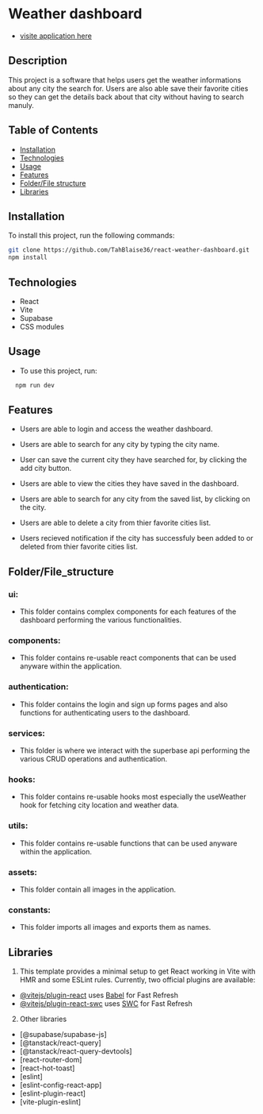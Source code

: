# Weather dashboard

- [visite application here](https://react-weather-dashboard-kappa.vercel.app)

## Description

This project is a software that helps users get the weather informations about any city the search for. Users are also able save their favorite cities so they can get the details back about that city without having to search manuly.

## Table of Contents

- [Installation](#installation)
- [Technologies](#technologies)
- [Usage](#usage)
- [Features](#features)
- [Folder/File structure](#Folder/File_structure)
- [Libraries](#libraries)

## Installation

To install this project, run the following commands:

```bash
git clone https://github.com/TahBlaise36/react-weather-dashboard.git
npm install
```

## Technologies

- React
- Vite
- Supabase
- CSS modules

## Usage

- To use this project, run:

```bash
  npm run dev
```

## Features

- Users are able to login and access the weather dashboard.

- Users are able to search for any city by typing the city name.

- User can save the current city they have searched for, by clicking the add city button.

- Users are able to view the cities they have saved in the dashboard.

- Users are able to search for any city from the saved list, by clicking on the city.

- Users are able to delete a city from thier favorite cities list.

- Users recieved notification if the city has successfuly been added to or deleted from thier favorite cities list.

## Folder/File_structure

### ui:

- This folder contains complex components for each features of the dashboard performing the various functionalities.

### components:

- This folder contains re-usable react components that can be used anyware within the application.

### authentication:

- This folder contains the login and sign up forms pages and also functions for authenticating users to the dashboard.

### services:

- This folder is where we interact with the superbase api performing the various CRUD operations and authentication.

### hooks:

- This folder contains re-usable hooks most especially the useWeather hook for fetching city location and weather data.

### utils:

- This folder contains re-usable functions that can be used anyware within the application.

### assets:

- This folder contain all images in the application.

### constants:

- This folder imports all images and exports them as names.

## Libraries

1. This template provides a minimal setup to get React working in Vite with HMR and some ESLint rules.
   Currently, two official plugins are available:

- [@vitejs/plugin-react](https://github.com/vitejs/vite-plugin-react/blob/main/packages/plugin-react/README.md) uses [Babel](https://babeljs.io/) for Fast Refresh
- [@vitejs/plugin-react-swc](https://github.com/vitejs/vite-plugin-react-swc) uses [SWC](https://swc.rs/) for Fast Refresh

2. Other libraries

- [@supabase/supabase-js]
- [@tanstack/react-query]
- [@tanstack/react-query-devtools]
- [react-router-dom]
- [react-hot-toast]
- [eslint]
- [eslint-config-react-app]
- [eslint-plugin-react]
- [vite-plugin-eslint]
